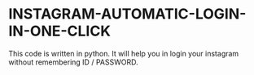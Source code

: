 # INSTAGRAM-AUTOMATIC-LOGIN-IN-ONE-CLICK
This code is written in python. It will help you in login your instagram without remembering ID / PASSWORD.
